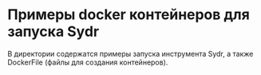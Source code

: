 # Примеры docker контейнеров для запуска Sydr

В директории содержатся примеры запуска инструмента Sydr, а также DockerFile (файлы для создания контейнеров).

